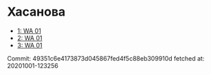 # Хасанова
- [1: WA 01](1.md)
- [2: WA 01](2.md)
- [3: WA 01](3.md)

Commit: 49351c6e4173873d045867fed4f5c88eb309910d
 fetched at: 20201001-123256
